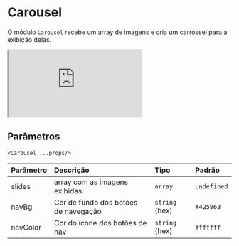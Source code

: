 # Carousel

O módulo `Carousel` recebe um array de imagens e cria um carrossel para a exibição delas.


<div class="iframe-wrapper">
  <iframe src="http://bundlebrowser.mambaweb.now.sh/#!/carousel"></iframe>
</div>

## Parâmetros

`<Carousel ...props/>`

| Parâmetro | Descrição                                         | Tipo            | Padrão     |
| :-------- | :------------------------------------------------ | :-------------- | :--------- |
| slides    | array com as imagens exibidas                     | `array`         | `undefined`|
| navBg     | Cor de fundo dos botões de navegação              | `string` (hex)  | `#425963`  |
| navColor  | Cor do ícone dos botões de nav                    | `string` (hex)  | `#ffffff`  |


